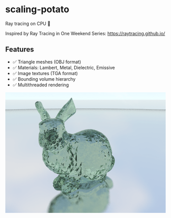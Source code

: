 # scaling-potato

Ray tracing on CPU 🎥

Inspired by Ray Tracing in One Weekend Series: https://raytracing.github.io/

## Features

- ✅ Triangle meshes (OBJ format)
- ✅ Materials: Lambert, Metal, Dielectric, Emissive
- ✅ Image textures (TGA format)
- ✅ Bounding volume hierarchy
- ✅ Multithreaded rendering

![demo_picture](images/demo.png)